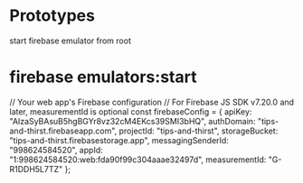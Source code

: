 # Prototypes

start firebase emulator from root
# firebase emulators:start


// Your web app's Firebase configuration
// For Firebase JS SDK v7.20.0 and later, measurementId is optional
const firebaseConfig = {
  apiKey: "AIzaSyBAsuB5hgBGYr8vz32cM4EKcs39SMI3bHQ",
  authDomain: "tips-and-thirst.firebaseapp.com",
  projectId: "tips-and-thirst",
  storageBucket: "tips-and-thirst.firebasestorage.app",
  messagingSenderId: "998624584520",
  appId: "1:998624584520:web:fda90f99c304aaae32497d",
  measurementId: "G-R1DDH5L7TZ"
};
